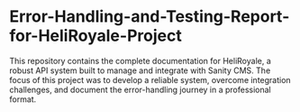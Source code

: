 # Error-Handling-and-Testing-Report-for-HeliRoyale-Project
This repository contains the complete documentation for HeliRoyale, a robust API system built to manage and integrate with Sanity CMS. The focus of this project was to develop a reliable system, overcome integration challenges, and document the error-handling journey in a professional format.
